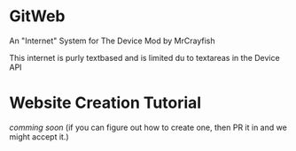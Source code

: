 # GitWeb
An "Internet" System for The Device Mod by MrCrayfish

This internet is purly textbased and is limited du to textareas in the Device API



# Website Creation Tutorial
*comming soon*
(if you can figure out how to create one, then PR it in and we might accept it.)

